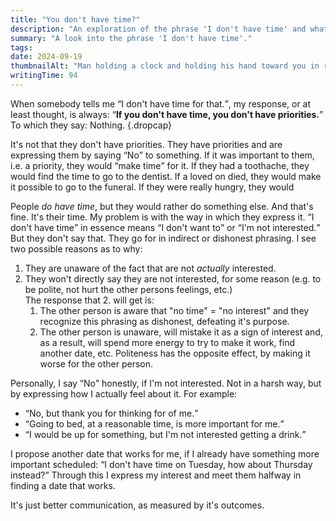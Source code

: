 ```yaml
---
title: "You don't have time?"
description: "An exploration of the phrase 'I don't have time' and what makes it suboptimal for communicating what you mean."
summary: "A look into the phrase 'I don't have time'."
tags:
date: 2024-09-19
thumbnailAlt: "Man holding a clock and holding his hand toward you in rejection."
writingTime: 94
---
```


When somebody tells me <q>I don't have time for that.</q>, my response, or
at least thought, is always: <q><strong>If you don't have time, you don't
have priorities.</strong></q>
To which they say: Nothing.
{.dropcap}

It's not that they don't have priorities.
They have priorities and are expressing them by saying <q>No</q> to
something.
If it was important to them, i.e. a priority, they would <q>make time</q>
for it.
If they had a toothache, they would find the time to go to the dentist.
If a loved on died, they would make it possible to go to the funeral.
If they were really hungry, they would

People <em>do have time</em>, but they would rather do something else.
And that's fine.
It's their time.
My problem is with the way in which they express it.
<q>I don't have time</q> in essence means <q>I don't want to</q> or <q>I'm
not interested.</q>
But they don't say that.
They go for in indirect or dishonest phrasing.
I see two possible reasons as to why:
1. They are unaware of the fact that are not <em>actually</em> interested.
2. They won't directly say they are not interested, for some reason (e.g. to
   be polite, not hurt the other persons feelings, etc.)
   <br>
   The response that 2. will get is:
    1. The other person is aware that "no time" = "no interest" and they
       recognize this phrasing as dishonest, defeating it's purpose.
    2. The other person is unaware, will mistake it as a sign of interest
       and, as a result, will spend more energy to try to make it work, find
       another date, etc.
       Politeness has the opposite effect, by making it worse for the other
       person.

Personally, I say <q>No</q> honestly, if I'm not interested.
Not in a harsh way, but by expressing how I actually feel about it.
For example:
- <q>No, but thank you for thinking for of me.</q>
- <q>Going to bed, at a reasonable time, is more important for me.</q>
- <q>I would be up for something, but I'm not interested getting a drink.</q>

I propose another date that works for me, if I already have something more
important scheduled: <q>I don't have time on Tuesday, how about Thursday
instead?</q>
Through this I express my interest and meet them halfway in finding a date
that works.

It's just better communication, as measured by it's outcomes.
